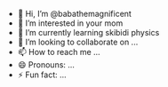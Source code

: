 - 👋 Hi, I’m @babathemagnificent
- 👀 I’m interested in your mom
- 🌱 I’m currently learning skibidi physics
- 💞️ I’m looking to collaborate on ...
- 📫 How to reach me ...
- 😄 Pronouns: ...
- ⚡ Fun fact: ...

<!---
babathemagnificent/babathemagnificent is a ✨ special ✨ repository because its `README.md` (this file) appears on your GitHub profile.
You can click the Preview link to take a look at your changes.
--->
